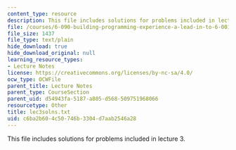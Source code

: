 ```yaml
---
content_type: resource
description: This file includes solutions for problems included in lecture 3.
file: /courses/6-090-building-programming-experience-a-lead-in-to-6-001-january-iap-2005/c6ba2b604c50746b3304d7aab2546a28_lec3solns.txt
file_size: 1437
file_type: text/plain
hide_download: true
hide_download_original: null
learning_resource_types:
- Lecture Notes
license: https://creativecommons.org/licenses/by-nc-sa/4.0/
ocw_type: OCWFile
parent_title: Lecture Notes
parent_type: CourseSection
parent_uid: d54943fa-5187-a805-d568-509751968066
resourcetype: Other
title: lec3solns.txt
uid: c6ba2b60-4c50-746b-3304-d7aab2546a28
---
```

This file includes solutions for problems included in lecture 3.